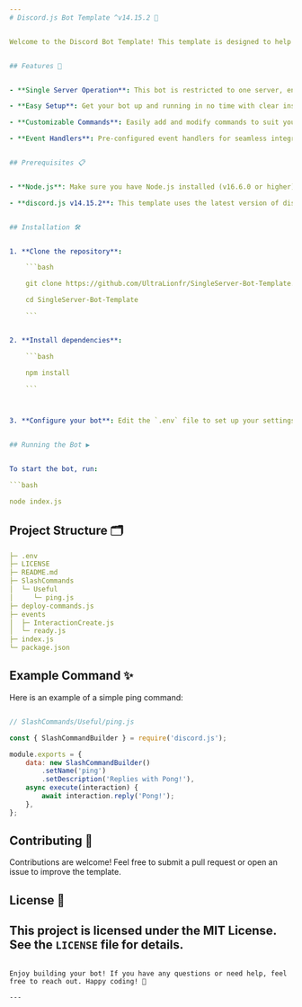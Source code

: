 ```yaml
---
# Discord.js Bot Template ^v14.15.2 🎉


Welcome to the Discord Bot Template! This template is designed to help you quickly set up a Discord bot using `discord.js` version 14.15.2. 🚀 This bot is configured to operate exclusively on a single Discord server, making it perfect for community management and more! 🎈


## Features 🌟


- **Single Server Operation**: This bot is restricted to one server, ensuring focused and tailored functionality. 🛡️

- **Easy Setup**: Get your bot up and running in no time with clear instructions and modular code. ⏱️

- **Customizable Commands**: Easily add and modify commands to suit your server's needs. 🎨

- **Event Handlers**: Pre-configured event handlers for seamless integration of new features. 🔄


## Prerequisites 📋


- **Node.js**: Make sure you have Node.js installed (v16.6.0 or higher).

- **discord.js v14.15.2**: This template uses the latest version of discord.js.


## Installation 🛠️


1. **Clone the repository**:

    ```bash

    git clone https://github.com/UltraLionfr/SingleServer-Bot-Template.git

    cd SingleServer-Bot-Template

    ```


2. **Install dependencies**:

    ```bash

    npm install

    ```



3. **Configure your bot**: Edit the `.env` file to set up your settings.


## Running the Bot ▶️


To start the bot, run:

```bash

node index.js

```


## Project Structure 🗂️

```yml
├─ .env
├─ LICENSE
├─ README.md
├─ SlashCommands
│  └─ Useful
│     └─ ping.js
├─ deploy-commands.js
├─ events
│  ├─ InteractionCreate.js
│  └─ ready.js
├─ index.js
└─ package.json
```


## Example Command ✨


Here is an example of a simple ping command:


```javascript

// SlashCommands/Useful/ping.js

const { SlashCommandBuilder } = require('discord.js');

module.exports = {
    data: new SlashCommandBuilder()
        .setName('ping')
        .setDescription('Replies with Pong!'),
    async execute(interaction) {
        await interaction.reply('Pong!');
    },
};

```


## Contributing 🤝


Contributions are welcome! Feel free to submit a pull request or open an issue to improve the template.


## License 📄


This project is licensed under the MIT License. See the `LICENSE` file for details.
---
```

Enjoy building your bot! If you have any questions or need help, feel free to reach out. Happy coding! 🎉

---
